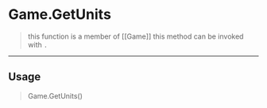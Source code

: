 # Game.GetUnits
> this function is a member of [[Game]]
> this method can be invoked with `.`
-----
## Usage
> Game.GetUnits()
